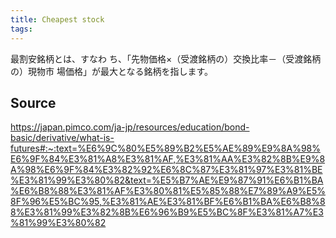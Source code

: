 ```yaml
---
title: Cheapest stock
tags: 
---
```


最割安銘柄とは、すなわ ち、「先物価格×（受渡銘柄の）交換比率－（受渡銘柄の）現物市 場価格」が最大となる銘柄を指します。

## Source
https://japan.pimco.com/ja-jp/resources/education/bond-basic/derivative/what-is-futures#:~:text=%E6%9C%80%E5%89%B2%E5%AE%89%E9%8A%98%E6%9F%84%E3%81%A8%E3%81%AF,%E3%81%AA%E3%82%8B%E9%8A%98%E6%9F%84%E3%82%92%E6%8C%87%E3%81%97%E3%81%BE%E3%81%99%E3%80%82&text=%E5%B7%AE%E9%87%91%E6%B1%BA%E6%B8%88%E3%81%AF%E3%80%81%E5%85%88%E7%89%A9%E5%8F%96%E5%BC%95,%E3%81%AE%E3%81%BF%E6%B1%BA%E6%B8%88%E3%81%99%E3%82%8B%E6%96%B9%E5%BC%8F%E3%81%A7%E3%81%99%E3%80%82